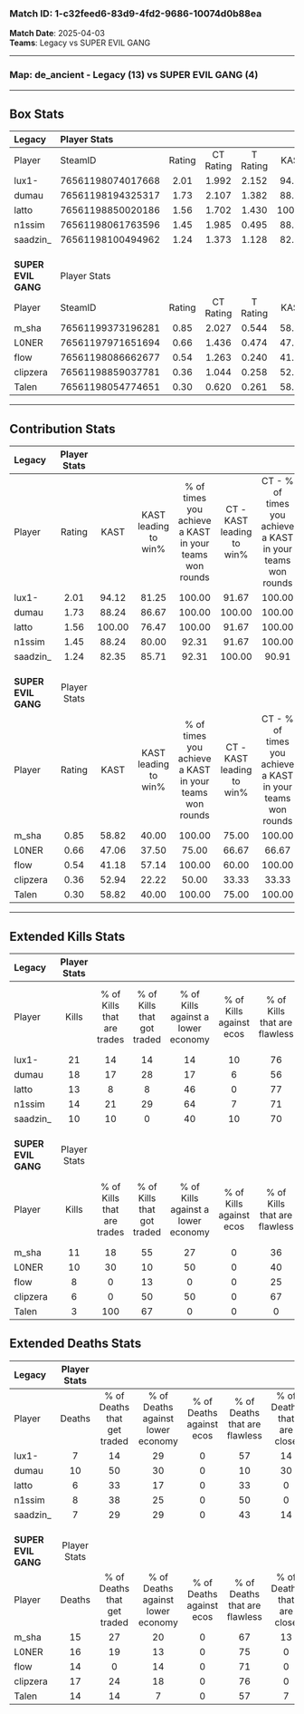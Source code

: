 ### Match ID: 1-c32feed6-83d9-4fd2-9686-10074d0b88ea  
**Match Date**: 2025-04-03  
**Teams**: Legacy vs SUPER EVIL GANG  

---  

### **Map**: de_ancient - Legacy (13) vs SUPER EVIL GANG (4)  
---  

## Box Stats  

| **Legacy**          | Player Stats      |        |           |          |        |       |       |         |        |      |     |
| :- | :- | :-: | :-: | :-: | :-: | :-: | :-: | :-: | :-: | :-: | :-: |
| Player              | SteamID           | Rating | CT Rating | T Rating |  KAST  |  ADR  | Kills | Assists | Deaths | K/D  | HS% |
| lux1-               | 76561198074017668 |  2.01  |   1.992   |  2.152   | 94.12  | 115.4 |  21   |    7    |   7    | 3.00 | 42  |
| dumau               | 76561198194325317 |  1.73  |   2.107   |  1.382   | 88.24  | 119.9 |  18   |    6    |   10   | 1.80 | 44  |
| latto               | 76561198850020186 |  1.56  |   1.702   |  1.430   | 100.00 | 78.7  |  13   |    7    |   6    | 2.17 | 30  |
| n1ssim              | 76561198061763596 |  1.45  |   1.985   |  0.495   | 88.24  | 78.4  |  14   |    6    |   8    | 1.75 | 42  |
| saadzin_            | 76561198100494962 |  1.24  |   1.373   |  1.128   | 82.35  | 77.9  |  10   |    6    |   7    | 1.43 | 50  |
|                     |                   |        |           |          |        |       |       |         |        |      |     |
|                     |                   |        |           |          |        |       |       |         |        |      |     |
|                     |                   |        |           |          |        |       |       |         |        |      |     |
| **SUPER EVIL GANG** | Player Stats      |        |           |          |        |       |       |         |        |      |     |
| Player              | SteamID           | Rating | CT Rating | T Rating |  KAST  |  ADR  | Kills | Assists | Deaths | K/D  | HS% |
| m_sha               | 76561199373196281 |  0.85  |   2.027   |  0.544   | 58.82  | 84.0  |  11   |    1    |   15   | 0.73 | 36  |
| L0NER               | 76561197971651694 |  0.66  |   1.436   |  0.474   | 47.06  | 72.8  |  10   |    3    |   16   | 0.63 | 60  |
| flow                | 76561198086662677 |  0.54  |   1.263   |  0.240   | 41.18  | 61.9  |   8   |    2    |   14   | 0.57 | 62  |
| clipzera            | 76561198859037781 |  0.36  |   1.044   |  0.258   | 52.94  | 41.9  |   6   |    1    |   17   | 0.35 | 33  |
| Talen               | 76561198054774651 |  0.30  |   0.620   |  0.261   | 58.82  | 27.0  |   3   |    2    |   14   | 0.21 | 66  |
---  

## Contribution Stats  

| **Legacy**          | Player Stats |        |                      |                                                        |                           |                                                             |                          |                                                            |
| :- | :-: | :-: | :-: | :-: | :-: | :-: | :-: | :-: |
| Player              |    Rating    |  KAST  | KAST leading to win% | % of times you achieve a KAST in your teams won rounds | CT - KAST leading to win% | CT - % of times you achieve a KAST in your teams won rounds | T - KAST leading to win% | T - % of times you achieve a KAST in your teams won rounds |
| lux1-               |     2.01     | 94.12  |        81.25         |                         100.00                         |           91.67           |                           100.00                            |          50.00           |                           100.00                           |
| dumau               |     1.73     | 88.24  |        86.67         |                         100.00                         |          100.00           |                           100.00                            |          50.00           |                           100.00                           |
| latto               |     1.56     | 100.00 |        76.47         |                         100.00                         |           91.67           |                           100.00                            |          40.00           |                           100.00                           |
| n1ssim              |     1.45     | 88.24  |        80.00         |                         92.31                          |           91.67           |                           100.00                            |          33.33           |                           50.00                            |
| saadzin_            |     1.24     | 82.35  |        85.71         |                         92.31                          |          100.00           |                            90.91                            |          50.00           |                           100.00                           |
|                     |              |        |                      |                                                        |                           |                                                             |                          |                                                            |
|                     |              |        |                      |                                                        |                           |                                                             |                          |                                                            |
|                     |              |        |                      |                                                        |                           |                                                             |                          |                                                            |
| **SUPER EVIL GANG** | Player Stats |        |                      |                                                        |                           |                                                             |                          |                                                            |
| Player              |    Rating    |  KAST  | KAST leading to win% | % of times you achieve a KAST in your teams won rounds | CT - KAST leading to win% | CT - % of times you achieve a KAST in your teams won rounds | T - KAST leading to win% | T - % of times you achieve a KAST in your teams won rounds |
| m_sha               |     0.85     | 58.82  |        40.00         |                         100.00                         |           75.00           |                           100.00                            |          16.67           |                           100.00                           |
| L0NER               |     0.66     | 47.06  |        37.50         |                         75.00                          |           66.67           |                            66.67                            |          20.00           |                           100.00                           |
| flow                |     0.54     | 41.18  |        57.14         |                         100.00                         |           60.00           |                           100.00                            |          50.00           |                           100.00                           |
| clipzera            |     0.36     | 52.94  |        22.22         |                         50.00                          |           33.33           |                            33.33                            |          16.67           |                           100.00                           |
| Talen               |     0.30     | 58.82  |        40.00         |                         100.00                         |           75.00           |                           100.00                            |          16.67           |                           100.00                           |
---  

## Extended Kills Stats  

| **Legacy**          | Player Stats |                            |                            |                                    |                         |                              |                                 |                                       |                    |           |
| :- | :-: | :-: | :-: | :-: | :-: | :-: | :-: | :-: | :-: | :-: |
| Player              |    Kills     | % of Kills that are trades | % of Kills that got traded | % of Kills against a lower economy | % of Kills against ecos | % of Kills that are flawless | % of Kills that are close duels | % of Kills that are assisted by flash | Pistol Round Kills | AWP Kills |
| lux1-               |      21      |             14             |             14             |                 14                 |           10            |              76              |                0                |                   5                   |         0          |     2     |
| dumau               |      18      |             17             |             28             |                 17                 |            6            |              56              |                0                |                  17                   |         0          |     4     |
| latto               |      13      |             8              |             8              |                 46                 |            0            |              77              |                8                |                   0                   |         0          |     0     |
| n1ssim              |      14      |             21             |             29             |                 64                 |            7            |              71              |                7                |                   7                   |         0          |     2     |
| saadzin_            |      10      |             10             |             0              |                 40                 |           10            |              70              |               10                |                   0                   |         3          |     2     |
|                     |              |                            |                            |                                    |                         |                              |                                 |                                       |                    |           |
|                     |              |                            |                            |                                    |                         |                              |                                 |                                       |                    |           |
|                     |              |                            |                            |                                    |                         |                              |                                 |                                       |                    |           |
| **SUPER EVIL GANG** | Player Stats |                            |                            |                                    |                         |                              |                                 |                                       |                    |           |
| Player              |    Kills     | % of Kills that are trades | % of Kills that got traded | % of Kills against a lower economy | % of Kills against ecos | % of Kills that are flawless | % of Kills that are close duels | % of Kills that are assisted by flash | Pistol Round Kills | AWP Kills |
| m_sha               |      11      |             18             |             55             |                 27                 |            0            |              36              |               18                |                   9                   |         0          |     0     |
| L0NER               |      10      |             30             |             10             |                 50                 |            0            |              40              |               10                |                   0                   |         0          |     2     |
| flow                |      8       |             0              |             13             |                 0                  |            0            |              25              |               25                |                   0                   |         0          |     1     |
| clipzera            |      6       |             0              |             50             |                 50                 |            0            |              67              |                0                |                   0                   |         0          |     1     |
| Talen               |      3       |            100             |             67             |                 0                  |            0            |              0               |                0                |                   0                   |         0          |     1     |
## Extended Deaths Stats  

| **Legacy**          | Player Stats |                             |                                   |                          |                               |                            |                           |               |
| :- | :-: | :-: | :-: | :-: | :-: | :-: | :-: | :-: |
| Player              |    Deaths    | % of Deaths that get traded | % of Deaths against lower economy | % of Deaths against ecos | % of Deaths that are flawless | % of Deaths that are close | % of Deaths while blinded | Deaths to AWP |
| lux1-               |      7       |             14              |                29                 |            0             |              57               |             14             |             0             |       0       |
| dumau               |      10      |             50              |                30                 |            0             |              10               |             30             |            10             |       0       |
| latto               |      6       |             33              |                17                 |            0             |              33               |             0              |             0             |       0       |
| n1ssim              |      8       |             38              |                25                 |            0             |              50               |             0              |             0             |       0       |
| saadzin_            |      7       |             29              |                29                 |            0             |              43               |             14             |             0             |       0       |
|                     |              |                             |                                   |                          |                               |                            |                           |               |
|                     |              |                             |                                   |                          |                               |                            |                           |               |
|                     |              |                             |                                   |                          |                               |                            |                           |               |
| **SUPER EVIL GANG** | Player Stats |                             |                                   |                          |                               |                            |                           |               |
| Player              |    Deaths    | % of Deaths that get traded | % of Deaths against lower economy | % of Deaths against ecos | % of Deaths that are flawless | % of Deaths that are close | % of Deaths while blinded | Deaths to AWP |
| m_sha               |      15      |             27              |                20                 |            0             |              67               |             13             |             7             |       2       |
| L0NER               |      16      |             19              |                13                 |            0             |              75               |             0              |             6             |       0       |
| flow                |      14      |              0              |                14                 |            0             |              71               |             0              |             0             |       1       |
| clipzera            |      17      |             24              |                18                 |            0             |              76               |             0              |            12             |       0       |
| Talen               |      14      |             14              |                 7                 |            0             |              57               |             7              |             7             |       0       |
